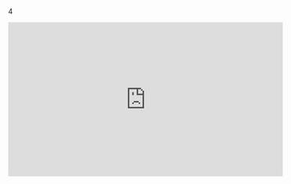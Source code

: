 
4
<iframe width="560" height="315" src="https://www.youtube.com/embed/live_stream?channel=UCOK-uYCXWrVeWKDH0dQT6fQ" title="YouTube video player" frameborder="0" allow="accelerometer; autoplay; clipboard-write; encrypted-media; gyroscope; picture-in-picture" allowfullscreen></iframe>
